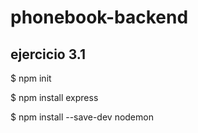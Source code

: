 # phonebook-backend

## ejercicio 3.1

$ npm init

$ npm install express 

$ npm install --save-dev nodemon
